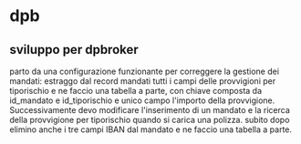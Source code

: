 # dpb
sviluppo per dpbroker
------------------------
parto da una configurazione funzionante per correggere la gestione dei mandati:
estraggo dal record mandati tutti i campi delle provvigioni per tiporischio e ne faccio una tabella a parte,
con chiave composta da id_mandato e id_tiporischio e unico campo l'importo della provvigione.
Successivamente devo modificare l'inserimento di un mandato e la ricerca della provvigione per tiporischio quando
si carica una polizza.
subito dopo elimino anche i tre campi IBAN dal mandato e ne faccio una tabella a parte.
